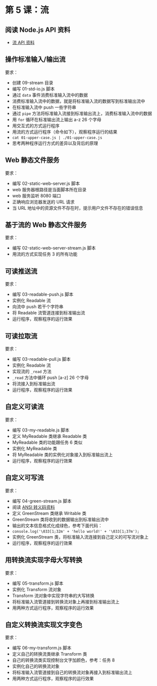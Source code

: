 # 第 5 课：流

## 阅读 Node.js API 资料
- [流 API 资料](http://nodejs.cn/api/stream.html)  

## 操作标准输入/输出流

要求：  
- 创建 09-stream 目录  
- 编写 01-std-io.js 脚本  
- 通过 `data` 事件消费标准输入流中的数据
- 消费标准输入流中的数据，就是将标准输入流的数据写到标准输出流中
- 在标准输入流中 push 一些字符串
- 通过 `pipe` 方法将标准输入流接到标准输出流上，消费标准输入流中的数据
- 用 `for` 循环在标准输出流上输出 a-z 26 个字母
- 用交互式的方式运行程序
- 用流的方式运行程序（命令如下），观察程序运行的结果
- `cat 01-upper-case.js | ./01-upper-case.js` 
- 思考两种程序运行方式的差异以及背后的原理

## Web 静态文件服务

要求：  
- 编写 02-static-web-server.js 脚本  
- web 服务器根路径是当面脚本所在目录
- web 服务监听 8080 端口
- 正确响应浏览器发送的 URL 请求
- 当 URL 地址中的资源文件不存在时，提示用户文件不存在的错误信息

## 基于流的 Web 静态文件服务

要求：  
- 编写 02-static-web-server-stream.js 脚本  
- 用流的方式实现任务 3 的所有功能

## 可读推送流

要求：  
- 编写 03-readable-push.js 脚本  
- 实例化 Readable 流
- 向流中 push 若干个字符串
- 将 Readable 流管道连接到标准输出流
- 运行程序，观察程序的运行效果

## 可读拉取流

要求：  
- 编写 03-readable-pull.js 脚本  
- 实例化 Readable 流
- 实现流的 `_read` 方法
- `_read` 方法中循环 push [a-z] 26 个字母
- 将流接入到标准输出流
- 运行程序，观察程序的运行效果

## 自定义可读流

要求：  
- 编写 03-my-readable.js 脚本
- 定义 MyReadable 类继承 Readable 类
- MyReadable 类的功能跟任务 6 类似
- 实例化 MyReadable 类
- 将 MyReadable 类的实例化对象接入到标准输出流上
- 运行程序，观察程序的运行效果

## 自定义可写流

要求：  
- 编写 04-green-stream.js 脚本  
- 阅读 [ANSI 转义码资料](https://en.wikipedia.org/wiki/ANSI_escape_code)  
- 定义 GreenStream 类继承 Writable 类
- GreenStream 类将收到的数据输出到标准输出流中
- 输出的文本信息格式化成绿色，参考下面代码：
- `console.log('\033[1;32m' + 'hello world!' + '\033[1;37m');`
- 实例化 GreenStream 类，将标准输入流连接到自己定义的可写流对象上
- 运行程序，观察程序的运行效果

## 用转换流实现字母大写转换

要求：
- 编写 05-transform.js 脚本
- 实例化 Transform 流对象
- Transform 流对象中实现字符串的大写转换
- 将标准输入流管道接到转换流对象上再接到标准输出流上
- 用两种方式运行程序，观察程序的运行效果

## 自定义转换流实现文字变色

要求：
- 编写 06-my-transform.js 脚本
- 定义自己的转换流类继承 Transform 类
- 自己的转换流类实现控制台文字加颜色，参考：任务 8
- 实例化自己的转换流对象
- 将标准输入流管道接到自己的转换流对象再接入到标准输出流上
- 用两种方式运行程序，观察程序的运行效果
